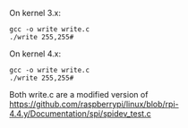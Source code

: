 On kernel 3.x:  
```
gcc -o write write.c
./write 255,255#
```

On kernel 4.x:
```
gcc -o write write.c
./write 255,255#
```

Both write.c are a modified version of https://github.com/raspberrypi/linux/blob/rpi-4.4.y/Documentation/spi/spidev_test.c

